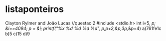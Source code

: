# listaponteiros
Clayton Rylmer and João Lucas
//questao 2
#include <stdio.h>
int i=5, *p;
    &i==4094;
  p = &i;
  printf("%x %d %d %d %d", p,p+2,&p,3p,*&p+4)
 a)761fe1c
 b)5
 c)15
 d)9
